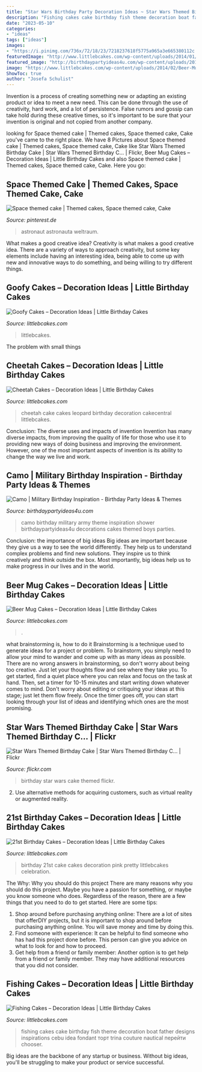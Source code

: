 ```yaml
---
title: "Star Wars Birthday Party Decoration Ideas ~ Star Wars Themed Birthday Cake"
description: "Fishing cakes cake birthday fish theme decoration boat father designs inspirations cebu idea fondant торт trina couture nautical перейти chooser"
date: "2023-05-10"
categories:
- "ideas"
tags: ["ideas"]
images:
- "https://i.pinimg.com/736x/72/18/23/7218237618f5775a965a3e665380112c.jpg"
featuredImage: "http://www.littlebcakes.com/wp-content/uploads/2014/01/Fishing-Cakes-Images.jpg"
featured_image: "http://birthdaypartyideas4u.com/wp-content/uploads/2018/05/camo-military-party-ideas.jpg"
image: "https://www.littlebcakes.com/wp-content/uploads/2014/02/Beer-Mug-Cakes-Images.jpg"
ShowToc: true
author: "Josefa Schulist"
---
```



Invention is a process of creating something new or adapting an existing product or idea to meet a new need. This can be done through the use of creativity, hard work, and a lot of persistence. False rumors and gossip can take hold during these creative times, so it's important to be sure that your invention is original and not copied from another company.

	

		
looking for Space themed cake | Themed cakes, Space themed cake, Cake you've came to the right place. We have 8 Pictures about Space themed cake | Themed cakes, Space themed cake, Cake like Star Wars Themed Birthday Cake | Star Wars Themed Birthday C… | Flickr, Beer Mug Cakes – Decoration Ideas | Little Birthday Cakes and also Space themed cake | Themed cakes, Space themed cake, Cake. Here you go:
		
    
## Space Themed Cake | Themed Cakes, Space Themed Cake, Cake

<img loading=lazy src="https://i.pinimg.com/736x/72/18/23/7218237618f5775a965a3e665380112c.jpg" onerror="this.onerror=null;this.src='https://tse1.mm.bing.net/th?id=OIP.qDGKWJqq7-t8ST_tpO-cdwHaJ4&amp;pid=15.1';" alt="Space themed cake | Themed cakes, Space themed cake, Cake">

_Source: pinterest.de_

>astronaut astronauta weltraum. 

	

What makes a good creative idea?
Creativity is what makes a good creative idea. There are a variety of ways to approach creativity, but some key elements include having an interesting idea, being able to come up with new and innovative ways to do something, and being willing to try different things.

    
## Goofy Cakes – Decoration Ideas | Little Birthday Cakes

<img loading=lazy src="https://www.littlebcakes.com/wp-content/uploads/2014/05/Goofy-Birthday-Cakes.jpg" onerror="this.onerror=null;this.src='https://tse1.mm.bing.net/th?id=OIP.sA0dhL8ZN8EZG9q1kfIq-gHaJ4&amp;pid=15.1';" alt="Goofy Cakes – Decoration Ideas | Little Birthday Cakes">

_Source: littlebcakes.com_

>littlebcakes. 

	

The problem with small things
 

    
## Cheetah Cakes – Decoration Ideas | Little Birthday Cakes

<img loading=lazy src="http://www.littlebcakes.com/wp-content/uploads/2014/02/Cheetah-Cakes-Pictures.jpg" onerror="this.onerror=null;this.src='https://tse1.mm.bing.net/th?id=OIP.5NS714f2F-Ea1bpK9q1DSAHaJ4&amp;pid=15.1';" alt="Cheetah Cakes – Decoration Ideas | Little Birthday Cakes">

_Source: littlebcakes.com_

>cheetah cake cakes leopard birthday decoration cakecentral littlebcakes. 

	

Conclusion: The diverse uses and impacts of invention
Invention has many diverse impacts, from improving the quality of life for those who use it to providing new ways of doing business and improving the environment. However, one of the most important aspects of invention is its ability to change the way we live and work.

    
## Camo | Military Birthday Inspiration - Birthday Party Ideas &amp; Themes

<img loading=lazy src="http://birthdaypartyideas4u.com/wp-content/uploads/2018/05/camo-military-party-ideas.jpg" onerror="this.onerror=null;this.src='https://tse4.mm.bing.net/th?id=OIP.3-Ri4vt0kGuKk3nrI18KKwHaLZ&amp;pid=15.1';" alt="Camo | Military Birthday Inspiration - Birthday Party Ideas &amp; Themes">

_Source: birthdaypartyideas4u.com_

>camo birthday military army theme inspiration shower birthdaypartyideas4u decorations cakes themed boys parties. 

	

Conclusion: the importance of big ideas
Big ideas are important because they give us a way to see the world differently. They help us to understand complex problems and find new solutions. They inspire us to think creatively and think outside the box. Most importantly, big ideas help us to make progress in our lives and in the world.

    
## Beer Mug Cakes – Decoration Ideas | Little Birthday Cakes

<img loading=lazy src="https://www.littlebcakes.com/wp-content/uploads/2014/02/Beer-Mug-Cakes-Images.jpg" onerror="this.onerror=null;this.src='https://tse2.mm.bing.net/th?id=OIP.7SWlstLyblLA-2u_8xaLmQHaJ4&amp;pid=15.1';" alt="Beer Mug Cakes – Decoration Ideas | Little Birthday Cakes">

_Source: littlebcakes.com_

>. 

	

what brainstorming is, how to do it
Brainstorming is a technique used to generate ideas for a project or problem. To brainstorm, you simply need to allow your mind to wander and come up with as many ideas as possible. There are no wrong answers in brainstorming, so don't worry about being too creative. Just let your thoughts flow and see where they take you.
To get started, find a quiet place where you can relax and focus on the task at hand. Then, set a timer for 10-15 minutes and start writing down whatever comes to mind. Don't worry about editing or critiquing your ideas at this stage; just let them flow freely. Once the timer goes off, you can start looking through your list of ideas and identifying which ones are the most promising.

    
## Star Wars Themed Birthday Cake | Star Wars Themed Birthday C… | Flickr

<img loading=lazy src="https://live.staticflickr.com/7228/7379117006_fe731a9ca0_b.jpg" onerror="this.onerror=null;this.src='https://tse4.mm.bing.net/th?id=OIP.U3aoNoTWFAMobfvbXCQyzgHaJ4&amp;pid=15.1';" alt="Star Wars Themed Birthday Cake | Star Wars Themed Birthday C… | Flickr">

_Source: flickr.com_

>birthday star wars cake themed flickr. 

	

2. Use alternative methods for acquiring customers, such as virtual reality or augmented reality.

    
## 21st Birthday Cakes – Decoration Ideas | Little Birthday Cakes

<img loading=lazy src="http://www.littlebcakes.com/wp-content/uploads/2014/02/Images-of-21st-Birthday-Cakes.jpg" onerror="this.onerror=null;this.src='https://tse4.mm.bing.net/th?id=OIP.7ceUCD8BGLXEkUFyYyEfdAHaJ4&amp;pid=15.1';" alt="21st Birthday Cakes – Decoration Ideas | Little Birthday Cakes">

_Source: littlebcakes.com_

>birthday 21st cake cakes decoration pink pretty littlebcakes celebration. 

	

The Why: Why you should do this project
There are many reasons why you should do this project. Maybe you have a passion for something, or maybe you know someone who does. Regardless of the reason, there are a few things that you need to do to get started. Here are some tips:
1. Shop around before purchasing anything online: There are a lot of sites that offerDIY projects, but it is important to shop around before purchasing anything online. You will save money and time by doing this.
2. Find someone with experience: It can be helpful to find someone who has had this project done before. This person can give you advice on what to look for and how to proceed.
3. Get help from a friend or family member: Another option is to get help from a friend or family member. They may have additional resources that you did not consider.

    
## Fishing Cakes – Decoration Ideas | Little Birthday Cakes

<img loading=lazy src="http://www.littlebcakes.com/wp-content/uploads/2014/01/Fishing-Cakes-Images.jpg" onerror="this.onerror=null;this.src='https://tse3.mm.bing.net/th?id=OIP.PT8mZGQT0QsOmBA6coadawHaJ4&amp;pid=15.1';" alt="Fishing Cakes – Decoration Ideas | Little Birthday Cakes">

_Source: littlebcakes.com_

>fishing cakes cake birthday fish theme decoration boat father designs inspirations cebu idea fondant торт trina couture nautical перейти chooser. 

	

Big ideas are the backbone of any startup or business. Without big ideas, you'll be struggling to make your product or service successful.

